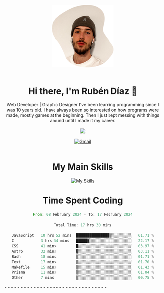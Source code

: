 <div align="center">
	<img height=200 width=200 src="./.img/yo_github_pfp.png" alt="Rubén Díaz" width=200/><br><br>
	
	
 # Hi there, I'm Rubén Díaz 👋

  Web Developer | Graphic Designer
  I've been learning programming since I was 10 years old. I have always been so interested on how programs were made, mostly games at the beginning. Then I just kept messing with things around until I made it my career.
  <br>
  <br>
  <a href="https://www.github.com/rubendiazzz" target="_blank" rel="noreferrer"><img
src="https://img.shields.io/github/followers/rubendiazzz?logo=github&style=for-the-badge&color=red" /></a>


  <a href="mailto:rubendfraga@gmail.com">![Gmail](https://img.shields.io/badge/Gmail-D14836?style=for-the-badge&logo=gmail&logoColor=white)</a><br><br>

  # My Main Skills
  [![My Skills](https://skillicons.dev/icons?i=js,html,css,tailwind,c,cpp,cs,react,nextjs,astro,mysql,mongo)](https://skillicons.dev)

# Time Spent Coding
<!--START_SECTION:waka-->

```rust
From: 08 February 2024 - To: 17 February 2024

Total Time: 17 hrs 30 mins

JavaScript   10 hrs 52 mins  ███████████████▒░░░░░░░░░   61.71 %
C            3 hrs 54 mins   █████▓░░░░░░░░░░░░░░░░░░░   22.17 %
CSS          41 mins         █░░░░░░░░░░░░░░░░░░░░░░░░   03.97 %
Astro        32 mins         ▓░░░░░░░░░░░░░░░░░░░░░░░░   03.11 %
Bash         18 mins         ▒░░░░░░░░░░░░░░░░░░░░░░░░   01.71 %
Text         17 mins         ▒░░░░░░░░░░░░░░░░░░░░░░░░   01.70 %
Makefile     15 mins         ▒░░░░░░░░░░░░░░░░░░░░░░░░   01.43 %
Prisma       11 mins         ▒░░░░░░░░░░░░░░░░░░░░░░░░   01.04 %
Other        7 mins          ▒░░░░░░░░░░░░░░░░░░░░░░░░   00.75 %
```

<!--END_SECTION:waka-->
</div>
-
-
-
-
-
-
-
-
-
-
-
-
-
-
-
-
-
-
-
-
-
-
-
-
-
-
-
-
-
-
-
-
